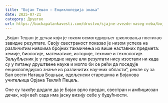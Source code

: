 ```yaml
---
title: "Бојан Тешан – Енциклопедија знања"
date: 2025-07-21
category: Друштво
url: https://backapalankavesti.com/drustvo/sjajne-zvezde-naseg-neba/bojan-tesan-enciklopedija-znanja/
---
```


„Бојан Тешан је дечак који је током осмогодишњег школовања постигао завидне резултате. Своју свестраност показао је низом успеха на различитим нивоима бројних такмичења из више наставних предмета: хемије, биологије, математике, историје, технике и технологије. Заљубљеник је у природне науке али резултати нису изостали ни када су у питању друштвене науке и могло би се рећи да поседује енциклопедијско знање из различитих научних области“, рекле су за Бап вести Наташа Бошњак, одељенски старешина и Бојанова учитељица Орјана Теклић Пецељ.

Оне су такође додале да је Бојан врло предан, свестран и амбициозан дечак, који већ сада има јасну визију себе у будућности.
